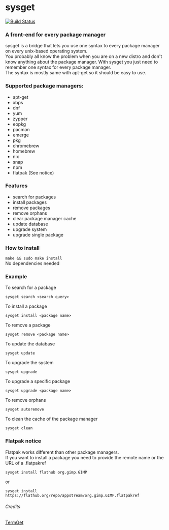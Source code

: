 # sysget

[![Build Status](https://travis-ci.org/emilengler/sysget.svg?branch=master)](https://travis-ci.org/emilengler/sysget)
### A front-end for every package manager<br>
sysget is a bridge that lets you use one syntax to every package manager on every unix-based operating system.<br>
You probably all know the problem when you are on a new distro and don't know anything about the package manager. With sysget you just need to remember one syntax for every package manager.<br>
The syntax is mostly same with apt-get so it should be easy to use. <br>
### Supported package managers:
* apt-get
* xbps
* dnf
* yum
* zypper
* eopkg
* pacman
* emerge
* pkg
* chromebrew
* homebrew
* nix
* snap
* npm
* flatpak (See notice)

### Features
* search for packages
* install packages
* remove packages
* remove orphans
* clear package manager cache
* update database
* upgrade system
* upgrade single package

### How to install
```make && sudo make install```<br>
No dependencies needed

### Example
To search for a package
```
sysget search <search query>
```
To install a package
```
sysget install <package name>
```
To remove a package
```
sysget remove <package name>
```
To update the database
```
sysget update
```
To upgrade the system
```
sysget upgrade
```
To upgrade a specific package
```
sysget upgrade <package name>
```
To remove orphans
```
sysget autoremove
```
To clean the cache of the package manager
```
sysget clean
```

### Flatpak notice
Flatpak works different than other package managers.<br>
If you want to install a package you need to provide the remote name or the URL of a .flatpakref<br>
```
sysget install flathub org.gimp.GIMP
```
or
```
sysget install https://flathub.org/repo/appstream/org.gimp.GIMP.flatpakref
```

###### Credits
[TermGet](https://github.com/termget/termget)
